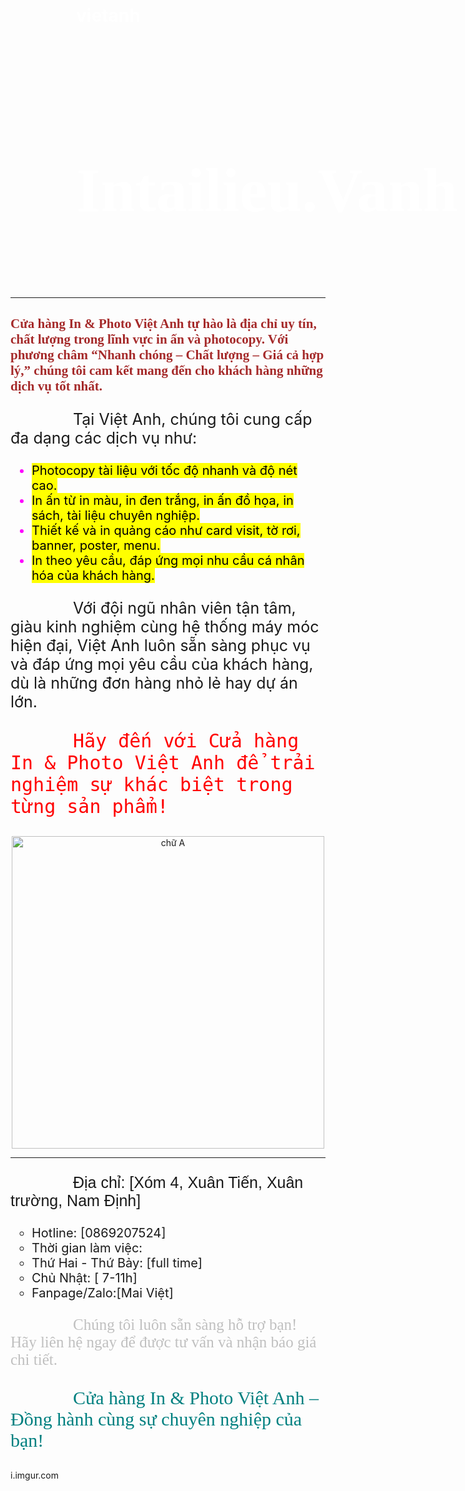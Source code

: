 # vietanh
<!DOCTYPE html >
<html>
  <head>
  <meta name="google-site-verification" content="l1SFslDzLvCPAOglJsuOGh8YaXYZBPLqlBLsOlGwmPQ" />
  <title> intailieuvanh.vn </title>
  <style>
    h1 {color: white;}
	h1 {margin:5px;
        width:1690px;
        padding:100px;
        margin:5px;
        background: url(https://i.imgur.com/vMCLx18.jpeg) no-repeat center / cover; }
	p { text-indent : 100px }
  </style>
  </head>
  <body>
    <div>
	<h1 style="font-family:Brush Script MT;font-size:100px;"> Intailieu.Vanh </h1>
	</div>
	<hr> 
	<h2 style="color:brown;font-family:Georgia" > Cửa hàng In & Photo Việt Anh tự hào là địa chỉ uy tín, chất lượng trong lĩnh vực in ấn và photocopy. Với phương châm “Nhanh chóng – Chất lượng – Giá cả hợp lý,” chúng tôi cam kết mang đến cho khách hàng những dịch vụ tốt nhất.</h2>
	<p  style="font-size:25px">Tại Việt Anh, chúng tôi cung cấp đa dạng các dịch vụ như:</p>
	<ul style="color:fuchsia;list-style-type:disc;font-size:20px;">
	<li> <mark> Photocopy tài liệu với tốc độ nhanh và độ nét cao. </mark> </li>
	<li> <mark> In ấn từ in màu, in đen trắng, in ấn đồ họa, in sách, tài liệu chuyên nghiệp. </mark> </li>
	<li> <mark> Thiết kế và in quảng cáo như card visit, tờ rơi, banner, poster, menu. </mark> </li>
	<li> <mark> In theo yêu cầu, đáp ứng mọi nhu cầu cá nhân hóa của khách hàng. </mark> </li>
	</ul>
	<p style="font-size:25px"> Với đội ngũ nhân viên tận tâm, giàu kinh nghiệm cùng hệ thống máy móc hiện đại, Việt Anh luôn sẵn sàng phục vụ và đáp ứng mọi yêu cầu của khách hàng, dù là những đơn hàng nhỏ lẻ hay dự án lớn.</p>
    <p style="color:red;font-family:Monospace;font-size:30px">Hãy đến với Cửa hàng In & Photo Việt Anh để trải nghiệm sự khác biệt trong từng sản phẩm!<p>
	<center>
	<img src="https://i.imgur.com/6KnDvI4.jpeg" alt="chữ A" width="500" height="500" >
	</center>
	<hr>
	<p style="font-family:sans-serif;font-size:25px">Địa chỉ: [Xóm 4, Xuân Tiến, Xuân trường, Nam Định] </p>
	<ul style="list-style-type:circle;font-size:20px">
	<li>Hotline: [0869207524]</li>
	<li>Thời gian làm việc:</li>
	<li>Thứ Hai - Thứ Bảy: [full time]</li>
	<li>Chủ Nhật: [ 7-11h]</li>
	<li>Fanpage/Zalo:[Mai Việt]</li>
	</ul>
	<p style="color:silver;font-family:fantasy;font-size:25px">Chúng tôi luôn sẵn sàng hỗ trợ bạn! Hãy liên hệ ngay để được tư vấn và nhận báo giá chi tiết.</p>
	<p style="color:teal;font-family:cursive;font-size:30px">Cửa hàng In & Photo Việt Anh – Đồng hành cùng sự chuyên nghiệp của bạn!
	</p>
  </body>
</html>
i.imgur.com
